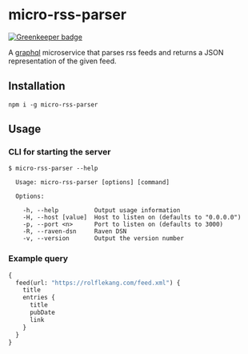 # micro-rss-parser

[![Greenkeeper badge](https://badges.greenkeeper.io/relekang/micro-rss-parser.svg)](https://greenkeeper.io/)

A [graphql][] microservice that parses rss feeds and returns a JSON representation of the
given feed.

[graphql]: http://graphql.org/

## Installation

```shell
npm i -g micro-rss-parser
```

## Usage

### CLI for starting the server

```shell
$ micro-rss-parser --help

  Usage: micro-rss-parser [options] [command]

  Options:

    -h, --help          Output usage information
    -H, --host [value]  Host to listen on (defaults to "0.0.0.0")
    -p, --port <n>      Port to listen on (defaults to 3000)
    -R, --raven-dsn     Raven DSN
    -v, --version       Output the version number

```

### Example query
```graphql
{
  feed(url: "https://rolflekang.com/feed.xml") {
    title
    entries {
      title
      pubDate
      link
    }
  }
}
```


